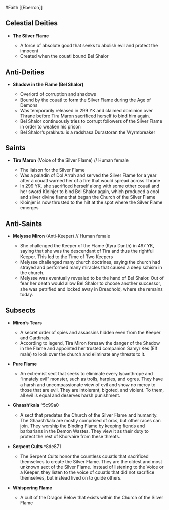 #Faith
[[Eberron]]
## Celestial Deities

*   **The Silver Flame**

    * A force of absolute good that seeks to abolish evil and protect the innocent
    * Created when the couatl bound Bel Shalor


## Anti-Deities

* **Shadow in the Flame (Bel Shalor)**

    * Overlord of corruption and shadows
    * Bound by the couatl to form the Silver Flame during the Age of Demons
    * Was temporarily released in 299 YK and claimed dominion over Thrane before Tira Maron sacrificed herself to bind him again.
    * Bel Shalor continuously tries to corrupt followers of the Silver Flame in order to weaken his prison
    * Bel Shalor’s prakhutu is a radshasa Durastoran the Wyrmbreaker


## Saints

* **Tira Maron** (Voice of the Silver Flame) // Human female

    * The liaison for the Silver Flame
    * Was a paladin of Dol Arrah and served the Silver Flame for a year after a couatl warned her of a fire that would spread across Thrane
    * In 299 YK, she sacrificed herself along with some other couatl and her sword Kloinjer to bind Bel Shalor again, which produced a cool and silver divine flame that began the Church of the Silver Flame
    * Kloinjer is now thrusted to the hilt at the spot where the Silver Flame emerges


## Anti-Saints

* **Melysse Miron** (Anti-Keeper) // Human female

    * She challenged the Keeper of the Flame (Kyra Danth) in 497 YK, saying that she was the descendant of Tira and thus the rightful Keeper. This led to the Time of Two Keepers
    * Melysse challenged many church doctrines, saying the church had strayed and performed many miracles that caused a deep schism in the church.
    * Melysse was eventually revealed to be the hand of Bel Shalor. Out of fear her death would allow Bel Shalor to choose another successor, she was petrified and locked away in Dreadhold, where she remains today.


## Subsects

* **Miron’s Tears**

    * A secret order of spies and assassins hidden even from the Keeper and Cardinals.
    * According to legend, Tira Miron foresaw the danger of the Shadow in the Flame and appointed her trusted companion Samyr Kes (Elf male) to look over the church and eliminate any threats to it.



* **Pure Flame**

    * An extremist sect that seeks to eliminate every lycanthrope and “innately evil” monster, such as trolls, harpies, and ogres. They have a harsh and uncompassionate view of evil and show no mercy to those that are evil. They are intolerant, bigoted, and violent. To them, all evil is equal and deserves harsh punishment.


* **Ghaash’kala** ^5c99a0

    * A sect that predates the Church of the Silver Flame and humanity. The Ghaash’kala are mostly comprised of orcs, but other races can join. They worship the Binding Flame by keeping fiends and barbarians in the Demon Wastes. They view it as their duty to protect the rest of Khorvaire from these threats.


* **Serpent Cults** ^8de871

    * The Serpent Cults honor the countless couatls that sacrificed themselves to create the Silver Flame. They are the oldest and most unknown sect of the Silver Flame. Instead of listening to the Voice or a Keeper, they listen to the voice of couatls that did not sacrifice themselves, but instead lived on to guide others.


* **Whispering Flame**

    * A cult of the Dragon Below that exists within the Church of the Silver Flame